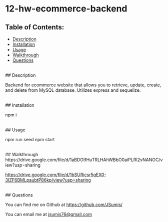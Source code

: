 # 12-hw-ecommerce-backend

  ## Table of Contents:
  - [Description](#description)
  - [Installation](#installation)
  - [Usage](#usage)
  - [Walkthrough](#walkthrough)
  - [Questions](#questions)

  <br />
  ## Description

  Backend for ecommerce website that allows you to retrieve, update, create, and delete from MySQL database.  Utilizes express and sequelize.

  <br />
  ## Installation

  npm i

  <br />
  ## Usage

  npm run seed
  npm start

 <br />
  ## Walkthrough
https://drive.google.com/file/d/1aBDOIfHuTRLHAhWBbO0aiPLRI2vNANOC/view?usp=sharing

https://drive.google.com/file/d/1bSURicsr5qEX0-3IZF6BMLpaubtP86kp/view?usp=sharing

 <br />
  ## Questions

  You can find me on Github at https://github.com/JSumis/

  You can email me at jsumis76@gmail.com
